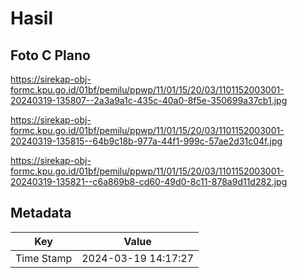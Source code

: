 # Hasil

## Foto C Plano

https://sirekap-obj-formc.kpu.go.id/01bf/pemilu/ppwp/11/01/15/20/03/1101152003001-20240319-135807--2a3a9a1c-435c-40a0-8f5e-350699a37cb1.jpg

https://sirekap-obj-formc.kpu.go.id/01bf/pemilu/ppwp/11/01/15/20/03/1101152003001-20240319-135815--64b9c18b-977a-44f1-999c-57ae2d31c04f.jpg

https://sirekap-obj-formc.kpu.go.id/01bf/pemilu/ppwp/11/01/15/20/03/1101152003001-20240319-135821--c6a869b8-cd60-49d0-8c11-878a9d11d282.jpg


## Metadata

| Key        | Value               |
| ---------- | ------------------- |
| Time Stamp | 2024-03-19 14:17:27 |



